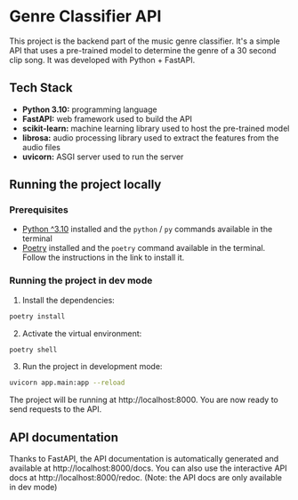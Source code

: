 # Genre Classifier API

This project is the backend part of the music genre classifier. It's a simple API that uses a pre-trained model to determine the genre of a 30 second clip song. It was developed with Python + FastAPI.

## Tech Stack

- **Python 3.10:** programming language
- **FastAPI:** web framework used to build the API
- **scikit-learn:** machine learning library used to host the pre-trained model
- **librosa:** audio processing library used to extract the features from the audio files
- **uvicorn:** ASGI server used to run the server

## Running the project locally

### Prerequisites

- [Python ^3.10](https://www.python.org/downloads/) installed and the `python` / `py` commands available in the terminal
- [Poetry](https://python-poetry.org/docs/#installation) installed and the `poetry` command available in the terminal. Follow the instructions in the link to install it.

### Running the project in dev mode

1. Install the dependencies:

```bash
poetry install
```

2. Activate the virtual environment:

```bash
poetry shell
```

3. Run the project in development mode:

```bash
uvicorn app.main:app --reload
```

The project will be running at http://localhost:8000. You are now ready to send requests to the API. 

## API documentation

Thanks to FastAPI, the API documentation is automatically generated and available at http://localhost:8000/docs. You can also use the interactive API docs at http://localhost:8000/redoc. (Note: the API docs are only available in dev mode)
